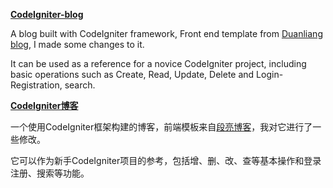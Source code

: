 ﻿[**CodeIgniter-blog**](#)

A blog built with CodeIgniter framework, Front end template from [Duanliang blog](https://www.duanliang920.com/muban/blog/264.html), I made some changes to it.

It can be used as a reference for a novice CodeIgniter project, including basic operations such as Create, Read, Update, Delete and Login-Registration, search.


**[CodeIgniter博客](#)**

一个使用CodeIgniter框架构建的博客，前端模板来自[段亮博客](https://www.duanliang920.com/muban/blog/264.html)，我对它进行了一些修改。

它可以作为新手CodeIgniter项目的参考，包括增、删、改、查等基本操作和登录注册、搜索等功能。